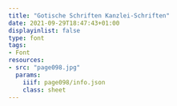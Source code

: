 ```yaml
---
title: "Gotische Schriften Kanzlei-Schriften"
date: 2021-09-29T18:47:43+01:00
displayinlist: false
type: font
tags:
- Font
resources:
- src: "page098.jpg"
  params:
    iiif: page098/info.json
    class: sheet
---
```

